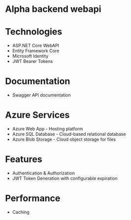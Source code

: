 # Alpha backend webapi

# Technologies
- ASP.NET Core WebAPI
- Entity Framework Core
- Microsoft Identity
- JWT Bearer Tokens

# Documentation
- Swagger API documentation

# Azure Services
- Azure Web App - Hosting platform
- Azure SQL Database - Cloud-based relational database
- Azure Blob Storage - Cloud object storage for files

# Features
- Authentication & Authorization
- JWT Token Generation with configurable expiration

# Performance
- Caching
